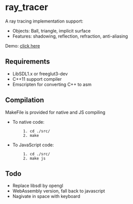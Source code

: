 # ray_tracer

A ray tracing implementation support:

- Objects: Ball, triangle, implicit surface
- Features: shadowing, reflection, refraction, anti-aliasing

Demo: [click here](http://trungquy.github.io/ray_tracer/)

## Requirements

- LibSDL1.x or freeglut3-dev
- C++11 support compiler
- Emscripten for converting C++ to asm

## Compilation

MakeFile is provided for native and JS compiling

- To native code:
``` 
        1. cd ./src/
        2. make 
```
- To JavaScript code:
```
        1. cd ./src/
        2. make js
```

## Todo

- Replace libsdl by opengl
- WebAssembly version, fall back to javascript
- Nagivate in space with keyboard